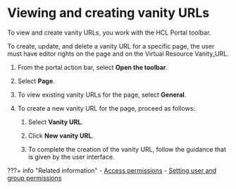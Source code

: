 # Viewing and creating vanity URLs

To view and create vanity URLs, you work with the HCL Portal toolbar.

To create, update, and delete a vanity URL for a specific page, the user must have editor rights on the page and on the Virtual Resource Vanity\_URL.

1.  From the portal action bar, select **Open the toolbar**.

2.  Select **Page**.

3.  To view existing vanity URLs for the page, select **General**.

4.  To create a new vanity URL for the page, proceed as follows:

    1.  Select **Vanity URL**.

    2.  Click **New vanity URL**.

    3.  To complete the creation of the vanity URL, follow the guidance that is given by the user interface.



???+ info "Related information"
    - [Access permissions](../../../../deployment/manage/security/controlling_access/resources_roles/sec_acc_rights.md)
    - [Setting user and group permissions](../../../../deployment/manage/security/controlling_access/sec_ugpp.md)

